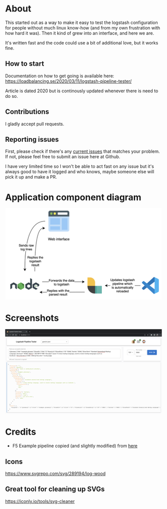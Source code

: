 # About
This started out as a way to make it easy to test the logstash configuration for people without much linux know-how (and from my own frustration with how hard it was). Then it kind of grew into an interface, and here we are.

It's written fast and the code could use a bit of additional love, but it works fine.

## How to start
Documentation on how to get going is available here:
https://loadbalancing.se/2020/03/11/logstash-pipeline-tester/

Article is dated 2020 but is continously updated whenever there is need to do so.

## Contributions
I gladly accept pull requests.

## Reporting issues
First, please check if there's any [current issues](https://github.com/epacke/logstash-pipeline-tester/issues) that matches your problem. If not, please feel free to submit an issue here at Github.

I have very limited time so I won't be able to act fast on any issue but it's always good to have it logged and who knows, maybe someone else will pick it up and make a PR.

# Application component diagram
<p align="center"><img src="media/pipeline-tester-diagram.png"/></p>

# Screenshots
<p align="center"><img src="media/screenshot.png"/></p>

# Credits
* F5 Example pipeline copied (and slightly modified) from [here](https://github.com/OutsideIT/logstash_filter_f5)

## Icons
https://www.svgrepo.com/svg/289194/log-wood

## Great tool for cleaning up SVGs
https://iconly.io/tools/svg-cleaner
